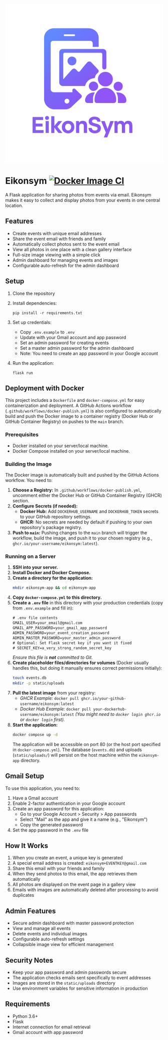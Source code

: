 ![Eikonsym Logo](static/eikonsym_icon-512.png)

# Eikonsym [![Docker Image CI](https://github.com/DG1001/Eikonsym/actions/workflows/docker-publish.yml/badge.svg)](https://github.com/DG1001/Eikonsym/actions/workflows/docker-publish.yml)

A Flask application for sharing photos from events via email. Eikonsym makes it easy to collect and display photos from your events in one central location.

## Features

- Create events with unique email addresses
- Share the event email with friends and family
- Automatically collect photos sent to the event email
- View all photos in one place with a clean gallery interface
- Full-size image viewing with a simple click
- Admin dashboard for managing events and images
- Configurable auto-refresh for the admin dashboard

## Setup

1. Clone the repository
2. Install dependencies:
   ```
   pip install -r requirements.txt
   ```
3. Set up credentials:
   - Copy `.env.example` to `.env`
   - Update with your Gmail account and app password
   - Set an admin password for creating events
   - Set a master admin password for the admin dashboard
   - Note: You need to create an app password in your Google account

4. Run the application:
   ```
   flask run
   ```

## Deployment with Docker

This project includes a `Dockerfile` and `docker-compose.yml` for easy containerization and deployment. A GitHub Actions workflow (`.github/workflows/docker-publish.yml`) is also configured to automatically build and push the Docker image to a container registry (Docker Hub or GitHub Container Registry) on pushes to the `main` branch.

### Prerequisites

- Docker installed on your server/local machine.
- Docker Compose installed on your server/local machine.

### Building the Image

The Docker image is automatically built and pushed by the GitHub Actions workflow. You need to:

1.  **Choose a Registry:** In `.github/workflows/docker-publish.yml`, uncomment either the Docker Hub or GitHub Container Registry (GHCR) section.
2.  **Configure Secrets (if needed):**
    *   **Docker Hub:** Add `DOCKERHUB_USERNAME` and `DOCKERHUB_TOKEN` secrets to your GitHub repository settings.
    *   **GHCR:** No secrets are needed by default if pushing to your own repository's package registry.
3.  **Push to `main`:** Pushing changes to the `main` branch will trigger the workflow, build the image, and push it to your chosen registry (e.g., `ghcr.io/your-username/eikonsym:latest`).

### Running on a Server

1.  **SSH into your server.**
2.  **Install Docker and Docker Compose.**
3.  **Create a directory for the application:**
    ```bash
    mkdir eikonsym-app && cd eikonsym-app
    ```
4.  **Copy `docker-compose.yml` to this directory.**
5.  **Create a `.env` file** in this directory with your production credentials (copy from `.env.example` and fill in):
    ```dotenv
    # .env file contents
    GMAIL_USER=your_email@gmail.com
    GMAIL_APP_PASSWORD=your_gmail_app_password
    ADMIN_PASSWORD=your_event_creation_password
    ADMIN_MASTER_PASSWORD=your_master_admin_password
    # Optional: Set Flask secret key if you want it fixed
    # SECRET_KEY=a_very_strong_random_secret_key
    ```
    *Ensure this file is **not** committed to Git.*
6.  **Create placeholder files/directories for volumes** (Docker usually handles this, but doing it manually ensures correct permissions initially):
    ```bash
    touch events.db
    mkdir -p static/uploads
    ```
7.  **Pull the latest image** from your registry:
    *   *GHCR Example:* `docker pull ghcr.io/your-github-username/eikonsym:latest`
    *   *Docker Hub Example:* `docker pull your-dockerhub-username/eikonsym:latest`
    *(You might need to `docker login ghcr.io` or `docker login` first).*
8.  **Start the application:**
    ```bash
    docker compose up -d
    ```
    The application will be accessible on port 80 (or the host port specified in `docker-compose.yml`). The database (`events.db`) and uploads (`static/uploads/`) will persist on the host machine within the `eikonsym-app` directory.

## Gmail Setup

To use this application, you need to:

1. Have a Gmail account
2. Enable 2-factor authentication in your Google account
3. Create an app password for this application:
   - Go to your Google Account > Security > App passwords
   - Select "Mail" as the app and give it a name (e.g., "Eikonsym")
   - Copy the generated password
4. Set the app password in the `.env` file

## How It Works

1. When you create an event, a unique key is generated
2. A special email address is created: `eikonsym+EVENTKEY@gmail.com`
3. Share this email with your friends and family
4. When they send photos to this email, the app retrieves them automatically
5. All photos are displayed on the event page in a gallery view
6. Emails with images are automatically deleted after processing to avoid duplicates

## Admin Features

- Secure admin dashboard with master password protection
- View and manage all events
- Delete events and individual images
- Configurable auto-refresh settings
- Collapsible image view for efficient management

## Security Notes

- Keep your app password and admin passwords secure
- The application checks emails sent specifically to event addresses
- Images are stored in the `static/uploads` directory
- Use environment variables for sensitive information in production

## Requirements

- Python 3.6+
- Flask
- Internet connection for email retrieval
- Gmail account with app password
